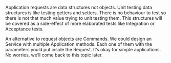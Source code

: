 Application requests are data structures not objects. Unit testing data structures is like testing getters and setters. There is no behaviour to test so there is not that much value trying to unit testing them. This structures will be covered as a side-effect of more elaborated tests like Integration or Acceptance tests.

An alternative to request objects are Commands. We could design an Service with multiple Application methods. Each one of them with the parameters you’d put inside the Request. It’s okay for simple applications. No worries, we’ll come back to this topic later.



